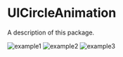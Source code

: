 # UICircleAnimation

A description of this package.

![example1](https://user-images.githubusercontent.com/46787789/218880711-0a647cf5-ccf2-416c-b8c9-89de1b809373.png)</span>
![example2](https://user-images.githubusercontent.com/46787789/218880768-8b280c94-e206-4095-a6b9-4c990c526c88.png) 
![example3](https://user-images.githubusercontent.com/46787789/218880776-c6576743-b275-48a3-a4d3-57a473272aee.png)
